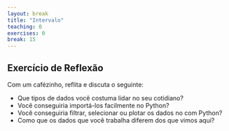 ```yaml
---
layout: break
title: "Intervalo"
teaching: 0
exercises: 0
break: 15
---
```

<!-- 
# Reflection exercise

Over coffee, reflect on and discuss the following:
* What are the different kinds of errors Python will report?
* Did the code always produce the results you expected? If not, why?
* Is there something we can do to prevent errors when we write code?
 -->

## Exercício de Reflexão

Com um cafézinho, reflita e discuta o seguinte:
* Que tipos de dados você costuma lidar no seu cotidiano?
* Você conseguiria importá-los facilmente no Python?
* Você conseguiria filtrar, selecionar ou plotar os dados no com Python?
* Como que os dados que você trabalha diferem dos que vimos aqui?
